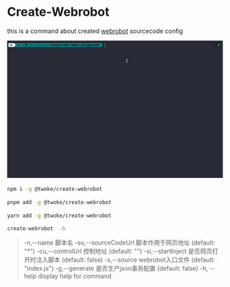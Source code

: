 # Create-Webrobot

this is a command about created [webrobot](https://github.com/webgjc/web_robot) sourcecode config

![how to use](./assets/1.gif)

```sh
npm i -g @twoke/create-webrobot
```

```sh
pnpm add -g @twoke/create-webrobot
```

```sh
yarn add -g @twoke/create-webrobot
```

```sh
create-webrobot  -h
```

> -n,--name <char>            脚本名
> -su,--sourceCodeUrl <char>  脚本作用于网页地址 (default: "*")
> -cu,--controlUrl <char>     控制地址 (default: "")
> -si,--startInject           是否网页打开时注入脚本 (default: false)
> -s,--source <char>          webrobot入口文件 (default: "index.js")
> -g,--generate               是否生产json事务配置 (default: false)
> -h, --help                  display help for command
